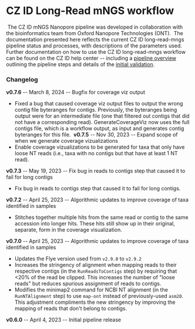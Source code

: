 # CZ ID Long-Read mNGS workflow
​
The CZ ID mNGS Nanopore pipeline was developed in collaboration with the bioinformatics team from Oxford Nanopore Technologies (ONT).
​
The documentation presented here reflects the current CZ ID long-read-mngs pipeline status and processes, with descriptions of the parameters used.
​
Further documentation on how to use the CZ ID long-read-mngs workflow can be found on the CZ ID help center -- including a [pipeline overview](https://chanzuckerberg.zendesk.com/hc/en-us/articles/13756558532884-CZ-ID-Pipeline-Overview) outlining the pipeline steps and details of the [initial validation](https://chanzuckerberg.zendesk.com/hc/en-us/articles/13895641006100-mNGS-Nanopore-Initial-Pipeline-Validation).
​
### Changelog

**v0.7.6** -- March 8, 2024 -- Bugfix for coverage viz output
 - Fixed a bug that caused coverage viz output files to output the wrong contig file byteranges for contigs. Previously, the byteranges being output were for an intermediate file (one that filtered out contigs that did not have a corresponding read). GenerateCoverageViz now uses the full contigs file, which is a workflow output, as input and generates contig byteranges for this file.
​
**v0.7.5** -- Nov 30, 2023 -- Expand scope of when we generate coverage vizualizations
​
 - Enable coverage vizualizations to be generated for taxa that only have loose NT reads (i.e., taxa with no contigs but that have at least 1 NT read).


**v0.7.3** -- May 19, 2023 -- Fix bug in reads to contigs step that caused it to fail for long contigs
​
 - Fix bug in reads to contigs step that caused it to fail for long contigs.
​

**v0.7.2** -- April 25, 2023 -- Algorithmic updates to improve coverage of taxa identified in samples
​
 - Stitches together multiple hits from the same read or contig to the same accession into longer hits. These hits still show up in their original, separate, form in the coverage visualization.
​

**v0.7.0** -- April 25, 2023 -- Algorithmic updates to improve coverage of taxa identified in samples
​
 - Updates the Flye version used from `v2.9.0` to `v2.9.2`
 - Increases the stringency of alignment when mapping reads to their respective contigs (in the `RunReadsToContigs` step) by requiring that <20% of the read be clipped. This increases the number of "loose reads" but reduces spurious assignment of reads to contigs.
 - Modifies the minimap2 command for NCBI NT alignment (in the `RunNTAlignment` step) to use `map-ont` instead of previously-used `asm20`. This adjustment compliments the new stringency by improving the mapping of reads that don't belong to contigs.
​

**v0.6.0** -- April 4, 2023 -- Initial pipeline release
